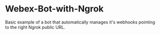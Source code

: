 # Webex-Bot-with-Ngrok
Basic example of a bot that automatically manages it's webhooks pointing to the right Ngrok public URL.
